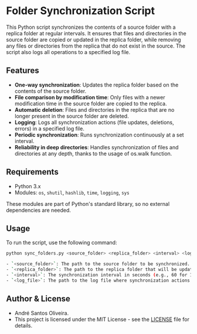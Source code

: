 # Folder Synchronization Script

This Python script synchronizes the contents of a source folder with a replica folder at regular intervals. It ensures
that files and directories in the source folder are copied or updated in the replica folder, while removing any files or
directories from the replica that do not exist in the source. The script also logs all operations to a specified log
file.

## Features

- **One-way synchronization**: Updates the replica folder based on the contents of the source folder.
- **File comparison by modification time**: Only files with a newer modification time in the source folder are copied to
  the replica.
- **Automatic deletion**: Files and directories in the replica that are no longer present in the source folder are
  deleted.
- **Logging**: Logs all synchronization actions (file updates, deletions, errors) in a specified log file.
- **Periodic synchronization**: Runs synchronization continuously at a set interval.
- **Reliability in deep directories**: Handles synchronization of files and directories at any depth, thanks to the
  usage of os.walk function.

## Requirements

- Python 3.x
- Modules: `os`, `shutil`, `hashlib`, `time`, `logging`, `sys`

These modules are part of Python's standard library, so no external dependencies are needed.

## Usage

To run the script, use the following command:

```bash
python sync_folders.py <source_folder> <replica_folder> <interval> <log_file>

- `<source_folder>`: The path to the source folder to be synchronized.
- `<replica_folder>`: The path to the replica folder that will be updated.
- `<interval>`: The synchronization interval in seconds (e.g., 60 for 1 minute).
- `<log_file>`: The path to the log file where synchronization actions will be recorded().
```

## Author & License

- André Santos Oliveira.
- This project is licensed under the MIT License - see the [LICENSE](LICENSE) file for details.



